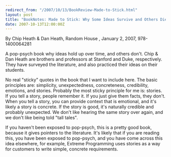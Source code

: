 ```yaml
---
redirect_from: "/2007/10/13/BookReview-Made-to-Stick.html"
layout: post
title: "BookNotes: Made to Stick: Why Some Ideas Survive and Others Die"
date: 2007-10-13T12:00:00Z
---
```

By Chip Heath & Dan Heath, Random House , January 2, 2007, 978-1400064281

A pop-psych book why ideas hold up over time, and others don't.
Chip & Dan Heath are brothers and professors at Stanford and Duke,
respectively.  They have surveyed the literature, and also practiced
their ideas on their students.

No real "sticky" quotes in the book that I want to include here.  The
basic principles are: simplicity, unexpectedness, concreteness,
credibility, emotions, and stories.  Probably the most sticky
principle for me is: stories.  If you tell a story, people remember
it.  If you just give them facts, they don't.  When you tell a story,
you can provide context that is emotional, and it's likely a story is
concrete.  If the story is good, it's naturally credible and probably
unexpected.  We don't like hearing the same story over again, and we
don't like being told "tall tales".

If you haven't been exposed to pop-psych, this is a pretty good book,
because it gives pointers to the literature.  It's likely that if you
are reading this, you have been exposed to pop-psych, and you have
come across this idea elsewhere, for example, Extreme Programming
uses stories as a way for customers to write simple, concrete
requirements.



